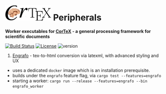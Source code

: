 ![CorTeX Peripherals](./public/img/logo.jpg) Peripherals
======

**Worker executables for [CorTeX](https://github.com/dginev/CorTeX) - a general processing framework for scientific documents**

[![Build Status](https://secure.travis-ci.org/dginev/CorTeX-Peripherals.png?branch=master)](http://travis-ci.org/dginev/CorTeX-Peripherals) [![License](https://img.shields.io/badge/license-MIT-blue.svg)](https://raw.githubusercontent.com/dginev/CorTeX-Peripherals/master/LICENSE) ![version](https://img.shields.io/badge/version-0.2.2-orange.svg)



1. [Engrafo](https://github.com/arxiv-vanity/engrafo) - tex-to-html conversion via latexml, with advanced styling and UX
  - uses a dedicated `docker` image which is an installation prerequisite.
  - builds under the `engrafo` feature flag, via `cargo test --features=engrafo`
  - starting a worker: `cargo run --release --features=engrafo --bin engrafo_worker`
